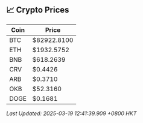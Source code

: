 ## 📈 Crypto Prices

| Coin | Price |
| ---- | ----- |
| BTC | $82922.8100 |
| ETH | $1932.5752 |
| BNB | $618.2639 |
| CRV | $0.4426 |
| ARB | $0.3710 |
| OKB | $52.3160 |
| DOGE | $0.1681 |

_Last Updated: 2025-03-19 12:41:39.909 +0800 HKT_